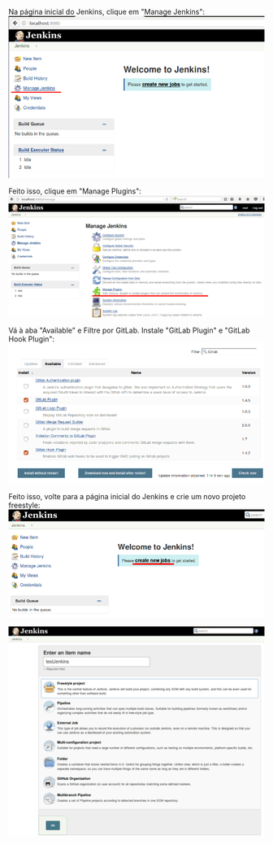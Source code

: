 Na página inicial do Jenkins, clique em "Manage Jenkins":
![Manage Jenkins](res/000.png  "Manage Jenkins")

Feito isso, clique em "Manage Plugins":
![Manage Plugins](res/001.png  "Manage Plugins")

Vá à aba "Available" e Filtre por GitLab.
Instale "GitLab Plugin" e "GitLab Hook Plugin":
![GitLab](res/002.png  "GitLab")

Feito isso, volte para a página inicial do Jenkins e crie um novo projeto freestyle:
![NovoProjeto](res/003.png  "NovoProjeto")

![FreeStyle](res/004.png  "FreeStyle")